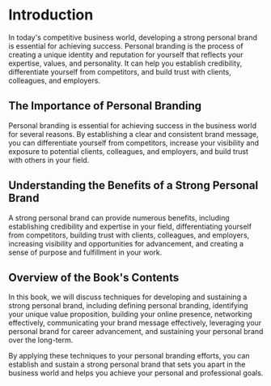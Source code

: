 Introduction
============

In today's competitive business world, developing a strong personal brand is essential for achieving success. Personal branding is the process of creating a unique identity and reputation for yourself that reflects your expertise, values, and personality. It can help you establish credibility, differentiate yourself from competitors, and build trust with clients, colleagues, and employers.

The Importance of Personal Branding
-----------------------------------

Personal branding is essential for achieving success in the business world for several reasons. By establishing a clear and consistent brand message, you can differentiate yourself from competitors, increase your visibility and exposure to potential clients, colleagues, and employers, and build trust with others in your field.

Understanding the Benefits of a Strong Personal Brand
-----------------------------------------------------

A strong personal brand can provide numerous benefits, including establishing credibility and expertise in your field, differentiating yourself from competitors, building trust with clients, colleagues, and employers, increasing visibility and opportunities for advancement, and creating a sense of purpose and fulfillment in your work.

Overview of the Book's Contents
-------------------------------

In this book, we will discuss techniques for developing and sustaining a strong personal brand, including defining personal branding, identifying your unique value proposition, building your online presence, networking effectively, communicating your brand message effectively, leveraging your personal brand for career advancement, and sustaining your personal brand over the long-term.

By applying these techniques to your personal branding efforts, you can establish and sustain a strong personal brand that sets you apart in the business world and helps you achieve your personal and professional goals.
